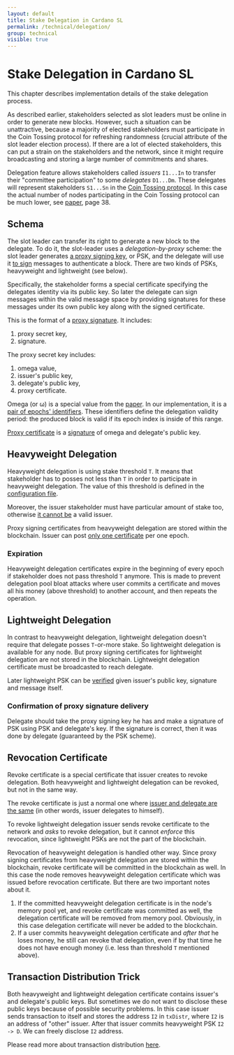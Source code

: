```yaml
---
layout: default
title: Stake Delegation in Cardano SL
permalink: /technical/delegation/
group: technical
visible: true
---
```

<!-- Reviewed at c23493d7a33a82d559d5bd9d289486795cf6592f -->

# Stake Delegation in Cardano SL

This chapter describes implementation details of the stake delegation process.

As described earlier, stakeholders selected as slot leaders must be online in
order to generate new blocks. However, such a situation can be unattractive,
because a majority of elected stakeholders must participate in the Coin Tossing
protocol for refreshing randomness (crucial attribute of the slot leader
election process). If there are a lot of elected stakeholders, this can put a
strain on the stakeholders and the network, since it might require broadcasting
and storing a large number of commitments and shares.

Delegation feature allows stakeholders called _issuers_ `I1...In` to transfer their
"committee participation" to some _delegates_ `D1...Dm`. These delegates will represent
stakeholders `S1...Sn` in the [Coin Tossing protocol](https://github.com/input-output-hk/cardano-sl/blob/4bd49d6b852e778c52c60a384a47681acec02d22/src/Pos/Ssc/GodTossing.hs). In this case the actual
number of nodes participating in the Coin Tossing protocol can be much lower,
see [paper](/glossary/#paper), page 38.

## Schema

The slot leader can transfer its right to generate a new block to the delegate. To do
it, the slot-leader uses a *delegation-by-proxy* scheme: the slot leader generates [a proxy
signing key](https://github.com/input-output-hk/cardano-sl/blob/4378a616654ff47faf828ef51ab2f455fa53d3a3/core/Pos/Crypto/SignTag.hs#L33), or PSK, and the delegate will use it [to
sign](https://github.com/input-output-hk/cardano-sl/blob/ed6db6c8a44489e2919cd0e01582f638f4ad9b72/src/Pos/Delegation/Listeners.hs#L65)
messages to authenticate a block. There are two kinds of PSKs, heavyweight and
lightweight (see below).

Specifically, the stakeholder forms a special certificate specifying the delegates
identity via its public key. So later the delegate can sign messages within the
valid message space by providing signatures for these messages under its own
public key along with the signed certificate.

This is the format of a [proxy
signature](https://github.com/input-output-hk/cardano-sl/blob/d01d392d49db8a25e17749173ec9bce057911191/core/Pos/Crypto/Signing.hs#L256).
It includes:

1.  proxy secret key,
2.  signature.

The proxy secret key includes:

1.  omega value,
2.  issuer's public key,
3.  delegate's public key,
4.  proxy certificate.

Omega (or ω) is a special value from the [paper](/glossary/#paper). In our
implementation, it is a [pair of epochs'
identifiers](https://github.com/input-output-hk/cardano-sl/blob/f374a970dadef0fe62cf69e8b9a6b8cc606b5c7d/core/Pos/Core/Types.hs#L235). These identifiers define the delegation validity period: the produced block is
valid if its epoch index is inside of this range.

[Proxy certificate](https://github.com/input-output-hk/cardano-sl/blob/d01d392d49db8a25e17749173ec9bce057911191/core/Pos/Crypto/Signing.hs#L209)
is a [signature](https://github.com/input-output-hk/cardano-crypto/blob/84f8c358463bbf6bb09168aac5ad990faa9d310a/src/Cardano/Crypto/Wallet.hs#L74)
of omega and delegate's public key.

## Heavyweight Delegation

Heavyweight delegation is using stake threshold `T`. It means that stakeholder
has to posses not less than `T` in order to participate in heavyweight
delegation. The value of this threshold is defined in the [configuration file](https://github.com/input-output-hk/cardano-sl/blob/d01d392d49db8a25e17749173ec9bce057911191/core/constants.yaml#L22).

Moreover, the issuer stakeholder must have particular amount of stake too, otherwise [it
cannot
be](https://github.com/input-output-hk/cardano-sl/blob/763822c4fd906f36fa97b6b1f973d31d52342f3f/src/Pos/Delegation/Logic/VAR.hs#L394)
a valid issuer.

Proxy signing certificates from heavyweight delegation are stored within the
blockchain. Issuer can post [only one
certificate](https://github.com/input-output-hk/cardano-sl/blob/763822c4fd906f36fa97b6b1f973d31d52342f3f/src/Pos/Delegation/Logic/VAR.hs#L401)
per one epoch.

### Expiration

Heavyweight delegation certificates expire in the beginning of every epoch if
stakeholder does not pass threshold `T` anymore. This is made to prevent delegation
pool bloat attacks where user commits a certificate and moves all his money (above threshold)
to another account, and then repeats the operation.

## Lightweight Delegation

In contrast to heavyweight delegation, lightweight delegation doesn't require
that delegate posses `T`-or-more stake. So lightweight delegation is available
for any node. But proxy signing certificates for lightweight delegation are not
stored in the blockchain. Lightweight delegation certificate must be broadcasted
to reach delegate.

Later lightweight PSK can be
[verified](https://github.com/input-output-hk/cardano-sl/blob/9d7be20eeafac27e682551d05f4aba2faba537bc/src/Pos/Delegation/Logic/Mempool.hs#L285)
given issuer's public key, signature and message itself.

### Confirmation of proxy signature delivery

Delegate should take the proxy signing key he has and make a signature of PSK using
PSK and delegate's key. If the signature is correct, then it was done by delegate
(guaranteed by the PSK scheme).

## Revocation Certificate

Revoke certificate is a special certificate that issuer creates to revoke delegation.
Both heavyweight and lightweight delegation can be revoked, but not in the same way.

The revoke certificate is just a normal one where [issuer and delegate are the same](https://github.com/input-output-hk/cardano-sl/blob/db306d7db0d05610005c5bee98c7be3918fb7947/src/Pos/Delegation/Helpers.hs#L35)
(in other words, issuer delegates to himself).

To revoke lightweight delegation issuer sends revoke certificate to the network and
_asks_ to revoke delegation, but it cannot _enforce_ this revocation, since lightweight PSKs
are not the part of the blockchain.

Revocation of heavyweight delegation is handled other way. Since proxy signing certificates
from heavyweight delegation are stored within the blockchain, revoke certificate will be
committed in the blockchain as well. In this case the node removes heavyweight delegation
certificate which was issued before revocation certificate. But there are two important notes
about it.

1.  If the committed heavyweight delegation certificate is in the node's memory pool yet, and revoke
    certificate was committed as well, the delegation certificate will be removed from memory pool.
    Obviously, in this case delegation certificate will never be added to the blockchain.
2.  If a user commits heavyweight delegation certificate and _after that_ he loses money, he still
    can revoke that delegation, even if by that time he does not have enough money (i.e. less than
    threshold `T` mentioned above).

## Transaction Distribution Trick

Both heavyweight and lightweight delegation certificate contains issuer's and delegate's public keys.
But sometimes we do not want to disclose these public keys because of possible security problems.
In this case issuer sends transaction to itself and stores the address `I2` in `txDistr`, where
`I2` is an address of "other" issuer. After that issuer commits heavyweight PSK `I2 -> D`. We
can freely disclose `I2` address.

Please read more about transaction distribution [here](/cardano/transactions/#transaction-distribution).
